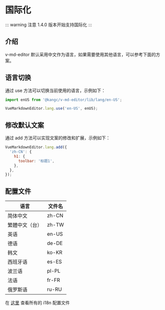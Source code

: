 # 国际化

::: warning 注意
1.4.0 版本开始支持国际化
:::

## 介绍

v-md-editor 默认采用中文作为语言，如果需要使用其他语言，可以参考下面的方案。

## 语言切换

通过 use 方法可以切换当前使用的语言，示例如下：

```js
import enUS from '@kangc/v-md-editor/lib/lang/en-US';

VueMarkdownEditor.lang.use('en-US', enUS);
```

## 修改默认文案

通过 add 方法可以实现文案的修改和扩展，示例如下：

```js
VueMarkdownEditor.lang.add({
  'zh-CN': {
    h1: {
      toolbar: '标题1',
    },
  },
});
```

## 配置文件

| 语言           | 文件名 |
| -------------- | ------ |
| 简体中文       | zh-CN  |
| 繁體中文（台） | zh-TW  |
| 英语           | en-US  |
| 德语           | de-DE  |
| 韩文           | ko-KR  |
| 西班牙语       | es-ES  |
| 波兰语         | pl-PL  |
| 法语           | fr-FR  |
| 俄罗斯语       | ru-RU  |

在 [这里](https://github.com/code-farmer-i/vue-markdown-editor/tree/dev/src/lang) 查看所有的 i18n 配置文件
